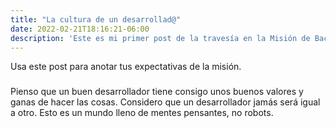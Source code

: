 ```yaml
---
title: "La cultura de un desarrollad@"
date: 2022-02-21T18:16:21-06:00
description: 'Este es mi primer post de la travesía en la Misión de Backend con Node JS de Launch X.'
---
```


Usa este post para anotar tus expectativas de la misión.
### 
Pienso que un buen desarrollador tiene consigo unos buenos valores y ganas de hacer las cosas.
Considero que un desarrollador jamás será igual a otro.
Esto es un mundo lleno de mentes pensantes, no robots.
